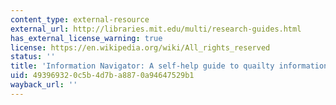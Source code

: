 ```yaml
---
content_type: external-resource
external_url: http://libraries.mit.edu/multi/research-guides.html
has_external_license_warning: true
license: https://en.wikipedia.org/wiki/All_rights_reserved
status: ''
title: 'Information Navigator: A self-help guide to quailty information'
uid: 49396932-0c5b-4d7b-a887-0a94647529b1
wayback_url: ''
---
```

